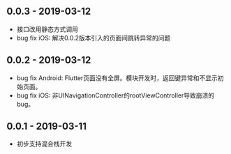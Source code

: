 ## 0.0.3 - 2019-03-12

* 接口改用静态方式调用
* bug fix iOS: 解决0.0.2版本引入的页面间跳转异常的问题

## 0.0.2 - 2019-03-12

* bug fix Android: Flutter页面没有全屏。模块开发时，返回键异常和不显示初始页面。
* bug fix iOS: 非UINavigationController的rootViewController导致崩溃的bug。  

## 0.0.1 - 2019-03-11

* 初步支持混合栈开发
